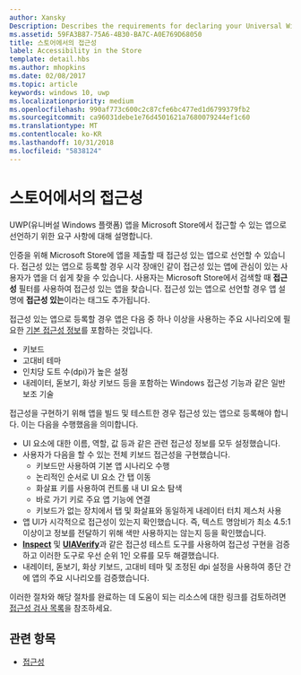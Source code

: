 ```yaml
---
author: Xansky
Description: Describes the requirements for declaring your Universal Windows Platform (UWP) app as accessible in the Microsoft Store.
ms.assetid: 59FA3B87-75A6-4B30-BA7C-A0E769D68050
title: 스토어에서의 접근성
label: Accessibility in the Store
template: detail.hbs
ms.author: mhopkins
ms.date: 02/08/2017
ms.topic: article
keywords: windows 10, uwp
ms.localizationpriority: medium
ms.openlocfilehash: 990af773c600c2c87cfe6bc477ed1d6799379fb2
ms.sourcegitcommit: ca96031debe1e76d4501621a7680079244ef1c60
ms.translationtype: MT
ms.contentlocale: ko-KR
ms.lasthandoff: 10/31/2018
ms.locfileid: "5838124"
---
```

# <a name="accessibility-in-the-store"></a>스토어에서의 접근성  



UWP(유니버설 Windows 플랫폼) 앱을 Microsoft Store에서 접근할 수 있는 앱으로 선언하기 위한 요구 사항에 대해 설명합니다.

인증을 위해 Microsoft Store에 앱을 제출할 때 접근성 있는 앱으로 선언할 수 있습니다. 접근성 있는 앱으로 등록할 경우 시각 장애인 같이 접근성 있는 앱에 관심이 있는 사용자가 앱을 더 쉽게 찾을 수 있습니다. 사용자는 Microsoft Store에서 검색할 때 **접근성** 필터를 사용하여 접근성 있는 앱을 찾습니다. 접근성 있는 앱으로 선언할 경우 앱 설명에 **접근성 있는**이라는 태그도 추가됩니다.

접근성 있는 앱으로 등록할 경우 앱은 다음 중 하나 이상을 사용하는 주요 시나리오에 필요한 [기본 접근성 정보](basic-accessibility-information.md)를 포함하는 것입니다.

* 키보드
* 고대비 테마
* 인치당 도트 수(dpi)가 높은 설정
* 내레이터, 돋보기, 화상 키보드 등을 포함하는 Windows 접근성 기능과 같은 일반 보조 기술

접근성을 구현하기 위해 앱을 빌드 및 테스트한 경우 접근성 있는 앱으로 등록해야 합니다. 이는 다음을 수행했음을 의미합니다.

* UI 요소에 대한 이름, 역할, 값 등과 같은 관련 접근성 정보를 모두 설정했습니다.
* 사용자가 다음을 할 수 있는 전체 키보드 접근성을 구현했습니다.
    * 키보드만 사용하여 기본 앱 시나리오 수행
    * 논리적인 순서로 UI 요소 간 탭 이동
    * 화살표 키를 사용하여 컨트롤 내 UI 요소 탐색
    * 바로 가기 키로 주요 앱 기능에 연결
    * 키보드가 없는 장치에서 탭 및 화살표와 동일하게 내레이터 터치 제스처 사용
* 앱 UI가 시각적으로 접근성이 있는지 확인했습니다. 즉, 텍스트 명암비가 최소 4.5:1 이상이고 정보를 전달하기 위해 색만 사용하지는 않는지 등을 확인했습니다.
* [**Inspect**](https://msdn.microsoft.com/library/windows/desktop/Dd318521) 및 [**UIAVerify**](https://msdn.microsoft.com/library/windows/desktop/Hh920986)과 같은 접근성 테스트 도구를 사용하여 접근성 구현을 검증하고 이러한 도구로 우선 순위 1인 오류를 모두 해결했습니다.
* 내레이터, 돋보기, 화상 키보드, 고대비 테마 및 조정된 dpi 설정을 사용하여 종단 간에 앱의 주요 시나리오를 검증했습니다.

이러한 절차와 해당 절차를 완료하는 데 도움이 되는 리소스에 대한 링크를 검토하려면 [접근성 검사 목록](accessibility-checklist.md)을 참조하세요.

<span id="related_topics"/>

## <a name="related-topics"></a>관련 항목    
* [접근성](accessibility.md) 
